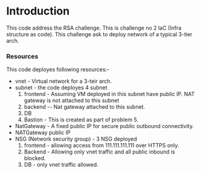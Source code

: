 # Introduction 
This code address the RSA challenge. This is challenge no 2 IaC (Infra structure as code). This challenge ask to deploy network of a typical 3-tier arch.




### Resources
This code deployes following resources:-
- vnet - Virtual network for a 3-teir arch.
- subnet - the code deployes 4 subnet
    1. frontend - Assuming VM deployed in this subnet have public IP. NAT gateway is not attached to this subnet
    2. backend -- Nat gateway attached to this subnet.
    3. DB
    4. Bastion - This is created as part of problem 5. 
- NatGateway - A fixed public IP for secure public outbound connectivity.
- NATGateway public IP
- NSG (Network security group) - 3 NSG deployed
    1. frontend - allowing access from 111.111.111.111 over HTTPS only.
    2. Backend - Allowing only vnet traffic and all public inbound is blocked.
    3. DB - only vnet traffic allowed.


